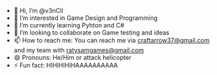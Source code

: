 - 👋 Hi, I’m @v3nCll
- 👀 I’m interested in Game Design and Programming
- 🌱 I’m currently learning Pyhton and C#
- 💞️ I’m looking to collaborate on Game testing and ideas
- 📫 How to reach me: You can reach me via craftarrow37@gmail.com and my team with ratysamgames@gmail.com
- 😄 Pronouns: He/Him or attack helicopter
- ⚡ Fun fact: HIHIHIHIHAAAAAAAAAA

<!---
v3nCll/v3nCll is a ✨ special ✨ repository because its `README.md` (this file) appears on your GitHub profile.
You can click the Preview link to take a look at your changes.
--->
